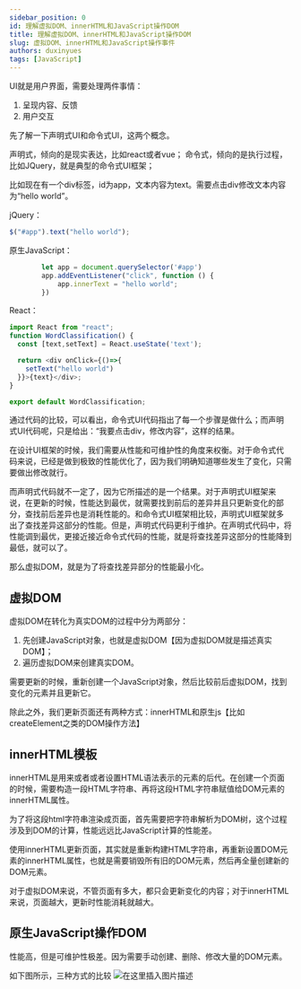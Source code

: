 ```yaml
---
sidebar_position: 0
id: 理解虚拟DOM、innerHTML和JavaScript操作DOM
title: 理解虚拟DOM、innerHTML和JavaScript操作DOM
slug: 虚拟DOM、innerHTML和JavaScript操作事件
authors: duxinyues
tags: [JavaScript]
---
```

UI就是用户界面，需要处理两件事情：

1. 呈现内容、反馈
2. 用户交互

先了解一下声明式UI和命令式UI，这两个概念。

声明式，倾向的是现实表达，比如react或者vue；
命令式，倾向的是执行过程，比如JQuery，就是典型的命令式UI框架；

比如现在有一个div标签，id为app，文本内容为text。需要点击div修改文本内容为“hello world”。

jQuery：

```javascript
$("#app").text("hello world");
```

原生JavaScript：

```javascript
        let app = document.querySelector('#app')
        app.addEventListener("click", function () {
            app.innerText = "hello world";
        })
```
React：

```javascript
import React from "react";
function WordClassification() {
  const [text,setText] = React.useState('text');

  return <div onClick={()=>{
    setText("hello world")
  }}>{text}</div>;
}

export default WordClassification;
```
通过代码的比较，可以看出，命令式UI代码指出了每一个步骤是做什么；而声明式UI代码呢，只是给出：“我要点击div，修改内容”，这样的结果。

在设计UI框架的时候，我们需要从性能和可维护性的角度来权衡。对于命令式代码来说，已经是做到极致的性能优化了，因为我们明确知道哪些发生了变化，只需要做出修改就行。

而声明式代码就不一定了，因为它所描述的是一个结果。对于声明式UI框架来说，在更新的时候，性能达到最优，就需要找到前后的差异并且只更新变化的部分，查找前后差异也是消耗性能的。和命令式UI框架相比较，声明式UI框架就多出了查找差异这部分的性能。但是，声明式代码更利于维护。在声明式代码中，将性能调到最优，更接近接近命令式代码的性能，就是将查找差异这部分的性能降到最低，就可以了。

那么虚拟DOM，就是为了将查找差异部分的性能最小化。
## 虚拟DOM
虚拟DOM在转化为真实DOM的过程中分为两部分：

1. 先创建JavaScript对象，也就是虚拟DOM【因为虚拟DOM就是描述真实DOM】；
2. 遍历虚拟DOM来创建真实DOM。

需要更新的时候，重新创建一个JavaScript对象，然后比较前后虚拟DOM，找到变化的元素并且更新它。

除此之外，我们更新页面还有两种方式：innerHTML和原生js【比如createElement之类的DOM操作方法】

## innerHTML模板
innerHTML是用来或者或者设置HTML语法表示的元素的后代。在创建一个页面的时候，需要构造一段HTML字符串、再将这段HTML字符串赋值给DOM元素的innerHTML属性。

为了将这段html字符串渲染成页面，首先需要把字符串解析为DOM树，这个过程涉及到DOM的计算，性能远远比JavaScript计算的性能差。

使用innerHTML更新页面，其实就是重新构建HTML字符串，再重新设置DOM元素的innerHTML属性，也就是需要销毁所有旧的DOM元素，然后再全量创建新的DOM元素。

对于虚拟DOM来说，不管页面有多大，都只会更新变化的内容；对于innerHTML来说，页面越大，更新时性能消耗就越大。

## 原生JavaScript操作DOM
性能高，但是可维护性极差。因为需要手动创建、删除、修改大量的DOM元素。

如下图所示，三种方式的比较
![在这里插入图片描述](https://img-blog.csdnimg.cn/5e98e945be1a4b3cb979222de7f82b8e.png)

